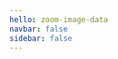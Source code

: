 ```yaml
---
hello: zoom-image-data
navbar: false
sidebar: false
---
```


<ClientOnly>
<ZoomImage />
</ClientOnly>
